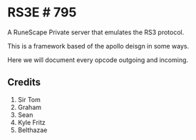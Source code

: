RS3E # 795
============

A RuneScape Private server that emulates the RS3 protocol.

This is a framework based of the apollo deisgn in some ways. 

Here we will document every opcode outgoing and incoming.

Credits
--------
1. Sir Tom
2. Graham
3. Sean
4. Kyle Fritz
5. Belthazae
